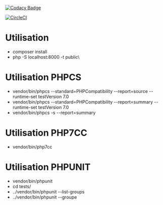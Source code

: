 [![Codacy Badge](https://api.codacy.com/project/badge/Grade/55667bdfd66b4dea85e03024d850b2f1)](https://www.codacy.com/app/lcube45/myzf1?utm_source=github.com&amp;utm_medium=referral&amp;utm_content=lcube45/myzf1&amp;utm_campaign=Badge_Grade)

[![CircleCI](https://circleci.com/gh/lcube45/myzf1.svg?style=svg)](https://circleci.com/gh/lcube45/myzf1)

# Utilisation

- composer install
- php -S localhost:8000 -t public\

# Utilisation PHPCS

- vendor/bin/phpcs --standard=PHPCompatibility --report=source --runtime-set testVersion 7.0 <path>
- vendor/bin/phpcs --standard=PHPCompatibility --report=summary --runtime-set testVersion 7.0 <path>
- vendor/bin/phpcs -s --report=summary <path>

# Utilisation PHP7CC

- vendor/bin/php7cc <path>

# Utilisation PHPUNIT

- vendor/bin/phpunit
- cd tests/
- ../vendor/bin/phpunit --list-groups
- ../vendor/bin/phpunit --groupe <package>